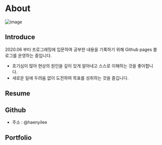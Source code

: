 # About

![image](https://user-images.githubusercontent.com/66978721/103251489-2f3ae400-49bc-11eb-8043-36f9c2718aa5.png) 

## Introduce

2020.06 부터 프로그래밍에 입문하여 공부한 내용을 기록하기 위해 Github pages 블로그를 운영하는 중입니다. 

- 호기심이 많아 현상의 원인을 깊이 있게 알아내고 스스로 이해하는 것을 좋아합니다.
- 새로운 일에 두려움 없이 도전하여 목표를 성취하는 것을 즐깁니다.

## Resume

## Github
- 주소 : @haenyilee

## Portfolio
